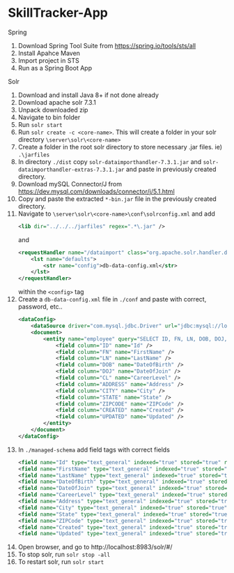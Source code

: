 # SkillTracker-App

Spring

1.  Download Spring Tool Suite from https://spring.io/tools/sts/all
2.  Install Apahce Maven
3.  Import project in STS
4.  Run as a Spring Boot App

Solr

1.  Download and install Java 8+ if not done already
2.  Download apache solr 7.3.1
3.  Unpack downloaded zip
4.  Navigate to bin folder
5.  Run `solr start`
6.  Run `solr create -c <core-name>`. This will create a folder in your solr directory `\server\solr\<core-name>`
7.  Create a folder in the root solr directory to store necessary .jar files. ie) `.\jarfiles`
8.  In directory `./dist` copy `solr-dataimporthandler-7.3.1.jar` and `solr-dataimporthandler-extras-7.3.1.jar` and paste in previously created directory.
9.  Download mySQL Connector/J from https://dev.mysql.com/downloads/connector/j/5.1.html
10. Copy and paste the extracted `*-bin.jar` file in the previously created directory.
11. Navigate to `\server\solr\<core-name>\conf\solrconfig.xml` and
    add
    ```xml
    <lib dir="../../../jarfiles" regex=".*\.jar" />
    ```
    and
    ```xml
    <requestHandler name="/dataimport" class="org.apache.solr.handler.dataimport.DataImportHandler">
        <lst name="defaults">
            <str name="config">db-data-config.xml</str>
        </lst>
    </requestHandler>
    ```
    within the `<config>` tag
12. Create a `db-data-config.xml` file in `./conf` and paste with correct, password, etc..
    ```xml
    <dataConfig>
        <dataSource driver="com.mysql.jdbc.Driver" url="jdbc:mysql://localhost:3306/skill_tracker" user="root" password="************" />
        <document>
            <entity name="employee" query="SELECT ID, FN, LN, DOB, DOJ, CL, ADDRESS, CITY, STATE, ZIPCODE, CREATED, UPDATED from employee">
                <field column="ID" name="Id" />
                <field column="FN" name="FirstName" />
                <field column="LN" name="LastName" />
                <field column="DOB" name="DateOfBirth" />
                <field column="DOJ" name="DateOfJoin" />
                <field column="CL" name="CareerLevel" />
                <field column="ADDRESS" name="Address" />
                <field column="CITY" name="City" />
                <field column="STATE" name="State" />
                <field column="ZIPCODE" name="ZIPCode" />
                <field column="CREATED" name="Created" />
                <field column="UPDATED" name="Updated" />
            </entity>
        </document>
    </dataConfig>
    ```
13. In `./managed-schema` add field tags with correct fields
    ```xml
    <field name="Id" type="text_general" indexed="true" stored="true" required="true" />
    <field name="FirstName" type="text_general" indexed="true" stored="true"/>
    <field name="LastName" type="text_general" indexed="true" stored="true" />
    <field name="DateOfBirth" type="text_general" indexed="true" stored="true"/>
    <field name="DateOfJoin" type="text_general" indexed="true" stored="true"/>
    <field name="CareerLevel" type="text_general" indexed="true" stored="true"/>
    <field name="Address" type="text_general" indexed="true" stored="true"/>
    <field name="City" type="text_general" indexed="true" stored="true"/>
    <field name="State" type="text_general" indexed="true" stored="true"/>
    <field name="ZIPCode" type="text_general" indexed="true" stored="true"/>
    <field name="Created" type="text_general" indexed="true" stored="true"/>
    <field name="Updated" type="text_general" indexed="true" stored="true"/>
    ```
14. Open browser, and go to http://localhost:8983/solr/#/
15. To stop solr, run `solr stop -all`
16. To restart solr, run `solr start`
